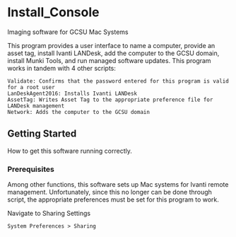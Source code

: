 # Install_Console
Imaging software for GCSU Mac Systems

This program provides a user interface to name a computer, provide an asset tag, install Ivanti LANDesk, add the computer to the GCSU domain, install Munki Tools, and run managed software updates. This program works in tandem with 4 other scripts:

```
Validate: Confirms that the password entered for this program is valid for a root user
LanDeskAgent2016: Installs Ivanti LANDesk 
AssetTag: Writes Asset Tag to the appropriate preference file for LANDesk management
Network: Adds the computer to the GCSU domain
```

## Getting Started
How to get this software running correctly.

### Prerequisites
Among other functions, this software sets up Mac systems for Ivanti remote management. Unfortunately, since this no longer can be done through script, the appropriate preferences must be set for this program to work.

Navigate to Sharing Settings
```
System Preferences > Sharing
```


